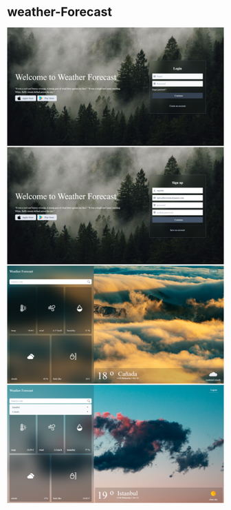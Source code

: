 # weather-Forecast
![GitHub Logo](https://github.com/sepidehnil/Weather-Forecast/blob/main/assets/images/Screenshot%202023-11-01%20134355.png)
![GitHub Logo](https://github.com/sepidehnil/Weather-Forecast/blob/main/assets/images/Screenshot%202023-11-01%20134529.png)
![GitHub Logo](https://github.com/sepidehnil/Weather-Forecast/blob/main/assets/images/Screenshot%202023-11-01%20134606.png)
![GitHub Logo](https://github.com/sepidehnil/Weather-Forecast/blob/main/assets/images/Screenshot%202023-11-01%20134640.png)







 
 
